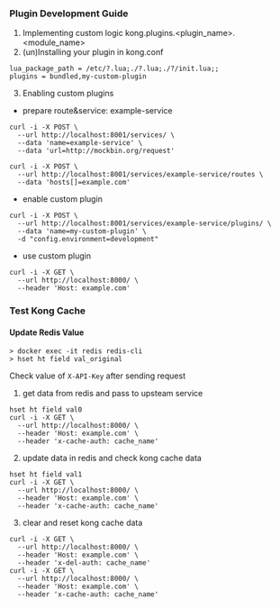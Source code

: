 ### Plugin Development Guide
1. Implementing custom logic
kong.plugins.<plugin_name>.<module_name>
2. (un)Installing your plugin in kong.conf
```
lua_package_path = /etc/?.lua;./?.lua;./?/init.lua;;
plugins = bundled,my-custom-plugin
```
3. Enabling custom plugins
- prepare route&service: example-service
```
curl -i -X POST \
  --url http://localhost:8001/services/ \
  --data 'name=example-service' \
  --data 'url=http://mockbin.org/request'

curl -i -X POST \
  --url http://localhost:8001/services/example-service/routes \
  --data 'hosts[]=example.com'
```
- enable custom plugin
```
curl -i -X POST \
  --url http://localhost:8001/services/example-service/plugins/ \
  --data 'name=my-custom-plugin' \
  -d "config.environment=development"
```
- use custom plugin
```
curl -i -X GET \
  --url http://localhost:8000/ \
  --header 'Host: example.com'
```

### Test Kong Cache
#### Update Redis Value
```
> docker exec -it redis redis-cli
> hset ht field val_original
``` 
Check value of `X-API-Key` after sending request

1. get data from redis and pass to upsteam service
```
hset ht field val0
curl -i -X GET \
  --url http://localhost:8000/ \
  --header 'Host: example.com' \
  --header 'x-cache-auth: cache_name' 
```
2. update data in redis and check kong cache data
```
hset ht field val1
curl -i -X GET \
  --url http://localhost:8000/ \
  --header 'Host: example.com' \
  --header 'x-cache-auth: cache_name'
```
3. clear and reset kong cache data
```
curl -i -X GET \
  --url http://localhost:8000/ \
  --header 'Host: example.com' \
  --header 'x-del-auth: cache_name'
curl -i -X GET \
  --url http://localhost:8000/ \
  --header 'Host: example.com' \
  --header 'x-cache-auth: cache_name'
```

